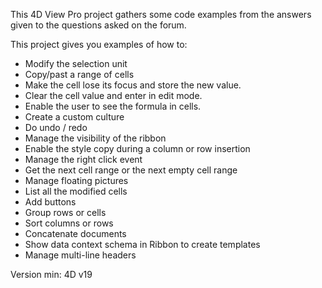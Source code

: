 This 4D View Pro project gathers some code examples from the answers given to the questions asked on the forum.

This project gives you examples of how to:

- Modify the selection unit
- Copy/past a range of cells
- Make the cell lose its focus and store the new value.
- Clear the cell value and enter in edit mode.
- Enable the user to see the formula in cells.
- Create a custom culture
- Do undo / redo
- Manage the visibility of the ribbon
- Enable the style copy during a column or row insertion
- Manage the right click event
- Get the next cell range or the next empty cell range
- Manage floating pictures
- List all the modified cells
- Add buttons
- Group rows or cells
- Sort columns or rows
- Concatenate documents
- Show data context schema in Ribbon to create templates
- Manage multi-line headers

Version min: 4D v19
